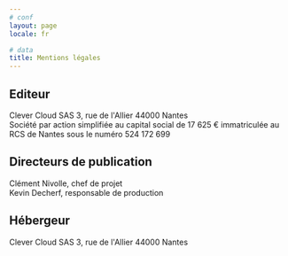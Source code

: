 ```yaml
---
# conf
layout: page
locale: fr

# data
title: Mentions légales
---
```


## Editeur

Clever Cloud SAS
3, rue de l'Allier
44000 Nantes
<br/>
Société par action simplifiée au capital social de 17 625 €
immatriculée au RCS de Nantes sous le numéro 524 172 699
 
## Directeurs de publication

Clément Nivolle, chef de projet  
Kevin Decherf, responsable de production
 
## Hébergeur

Clever Cloud SAS
3, rue de l'Allier
44000 Nantes
